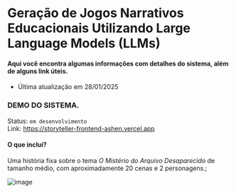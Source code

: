 # Geração de Jogos Narrativos Educacionais Utilizando Large Language Models (LLMs)
#### Aqui você encontra algumas informações com detalhes do sistema, além de alguns link úteis.

- Última atualização em 28/01/2025

### DEMO DO SISTEMA.
Status: `em desenvolvimento` </br>
Link: https://storyteller-frontend-ashen.vercel.app </br>

#### O que inclui?
Uma história fixa sobre o tema *O Mistério do Arquivo Desaparecido* de tamanho médio, com aproximadamente 20 cenas e 2 personagens.;

![image](https://github.com/user-attachments/assets/14b6fd3a-7e2a-4027-a632-b78154bd2f88)

